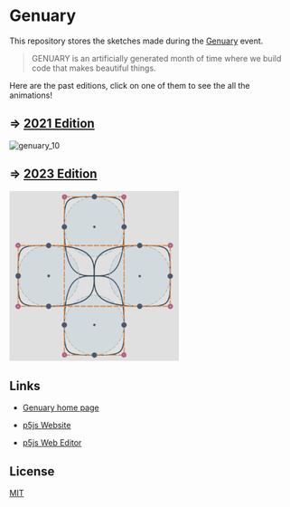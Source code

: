 # Genuary

This repository stores the sketches made during the [Genuary](https://genuary.art/) event.

> GENUARY is an artificially generated month of time where we build code that makes beautiful things.

Here are the past editions, click on one of them to see the all the animations!

## => [2021 Edition](./2021/README.md)

<img src="./2021/day_10/genuary_10.gif" alt="genuary_10" width="300" />

## => [2023 Edition](./2023/README.md)

<img src="./2023/day_1/genuary_1.gif" alt="genuary_1" width="300" />

## Links

- [Genuary home page](https://genuary.art/)

- [p5js Website](p5js.org/)

- [p5js Web Editor](https://editor.p5js.org/)

## License

[MIT](https://choosealicense.com/licenses/mit/)
